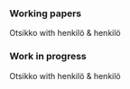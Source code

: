 ### Working papers
Otsikko with henkilö & henkilö

### Work in progress
Otsikko with henkilö & henkilö
